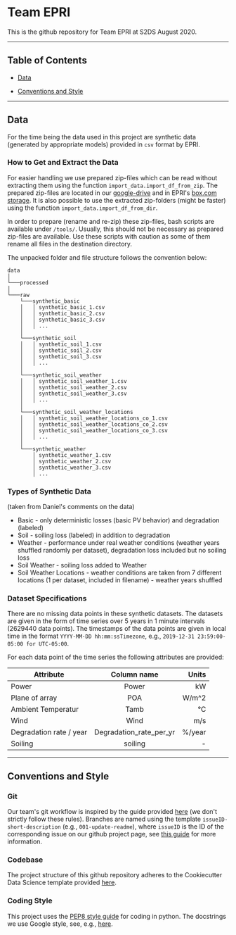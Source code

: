 # Team EPRI

This is the github repository for Team EPRI at S2DS August 2020.

-----------

## Table of Contents

* [Data](https://github.com/S2DSLondon/Aug20_Epri#data)

* [Conventions and Style](https://github.com/S2DSLondon/Aug20_Epri#conventions-and-style)

-----------

## Data 

For the time being the data used in this project are synthetic data (generated by appropriate models) provided in `csv` format by EPRI. 

### How to Get and Extract the Data

For easier handling we use prepared zip-files which can be read without extracting them using the function `import_data.import_df_from_zip`. The prepared zip-files are located in our [google-drive](https://drive.google.com/drive/folders/1IByP1vFGRjsDTWvWETm523yIduE5Ao4E) and in EPRI's [box.com storage](https://app.box.com/folder/120323763205). It is also possible to use the extracted zip-folders (might be faster) using the function `import_data.import_df_from_dir`.

In order to prepare (rename and re-zip) these zip-files, bash scripts are available under `/tools/`. Usually, this should not be necessary as prepared zip-files are available. Use these scripts with caution as some of them rename all files in the destination directory.

The unpacked folder and file structure follows the convention below:

```
data
│
└───processed
│   
└───raw
    └───synthetic_basic
    │   │ synthetic_basic_1.csv
    │   │ synthetic_basic_2.csv
    │   │ synthetic_basic_3.csv
    │   │ ...
    │   
    └───synthetic_soil
    │   │ synthetic_soil_1.csv
    │   │ synthetic_soil_2.csv
    │   │ synthetic_soil_3.csv
    │   │ ...
    │   
    └───synthetic_soil_weather
    │   │ synthetic_soil_weather_1.csv
    │   │ synthetic_soil_weather_2.csv
    │   │ synthetic_soil_weather_3.csv
    │   │ ...
    │   
    └───synthetic_soil_weather_locations
    │   │ synthetic_soil_weather_locations_co_1.csv
    │   │ synthetic_soil_weather_locations_co_2.csv
    │   │ synthetic_soil_weather_locations_co_3.csv
    │   │ ...
    │   
    └───synthetic_weather
        │ synthetic_weather_1.csv
        │ synthetic_weather_2.csv
        │ synthetic_weather_3.csv
        │ ...
```

### Types of Synthetic Data

(taken from Daniel's comments on the data)

- Basic - only deterministic losses (basic PV behavior) and degradation (labeled)
- Soil - soiling loss (labeled) in addition to degradation
- Weather - performance under real weather conditions (weather years shuffled randomly per dataset), degradation loss included but no soiling loss
- Soil Weather  - soiling loss added to Weather
- Soil Weather Locations - weather conditions are taken from 7 different locations (1 per dataset, included in filename) - weather years shuffled

### Dataset Specifications

There are no missing data points in these synthetic datasets. The datasets are given in the form of time series over 5 years in 1 minute intervals (2629440 data points). The timestamps of the data points are given in local time in the format `YYYY-MM-DD hh:mm:ssTimezone`, e.g., `2019-12-31 23:59:00-05:00 for UTC-05:00`.

For each data point of the time series the following attributes are provided:

| Attribute               | Column name             |  Units |
|-------------------------|:-----------------------:|-------:|
| Power                   | Power                   | kW     |
| Plane of array          | POA                     | W/m^2  |
| Ambient Temperatur      | Tamb                    | °C     |
| Wind                    | Wind                    | m/s    |
| Degradation rate / year | Degradation_rate_per_yr | %/year |
| Soiling                 | soiling                 | -      |

-----------

## Conventions and Style 

### Git

Our team's git workflow is inspired by the guide provided [here]( https://www.robinwieruch.de/git-team-workflow) (we don't strictly follow these rules). Branches are named using the template `issueID-short-description` (e.g., `001-update-readme`), where `issueID` is the ID of the corresponding issue on our github project page, see [this guide](https://deepsource.io/blog/git-branch-naming-conventions/) for more information.  

### Codebase

The project structure of this github repository adheres to the Cookiecutter Data Science template provided [here](https://drivendata.github.io/cookiecutter-data-science/).

### Coding Style

This project uses the [PEP8 style guide](https://www.python.org/dev/peps/pep-0008/) for coding in python. The docstrings we use Google style, see, e.g., [here](https://sphinxcontrib-napoleon.readthedocs.io/en/latest/index.html#google-vs-numpy).
